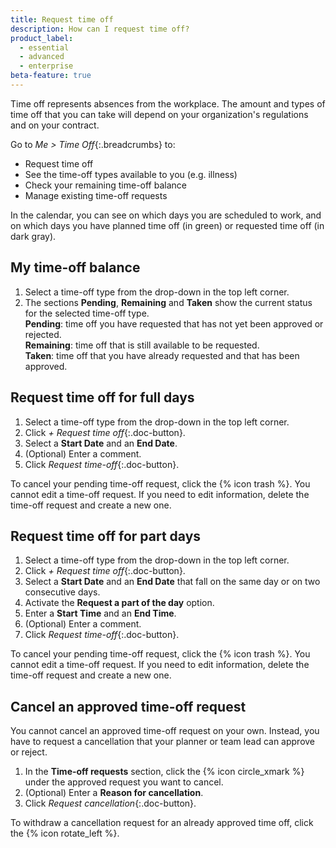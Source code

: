 ```yaml
---
title: Request time off
description: How can I request time off?
product_label:
  - essential
  - advanced
  - enterprise
beta-feature: true
---
```


Time off represents absences from the workplace. The amount and types of time off that you can take will depend on your organization's regulations and on your contract.

Go to _Me > Time Off_{:.breadcrumbs} to:
- Request time off
- See the time-off types available to you (e.g. illness)
- Check your remaining time-off balance
- Manage existing time-off requests

In the calendar, you can see on which days you are scheduled to work, and on which days you have planned time off (in green) or requested time off (in dark gray).

## My time-off balance

1. Select a time-off type from the drop-down in the top left corner.
2. The sections **Pending**, **Remaining** and **Taken** show the current status for the selected time-off type.  
  **Pending**: time off you have requested that has not yet been approved or rejected.  
  **Remaining**: time off that is still available to be requested.  
  **Taken**: time off that you have already requested and that has been approved.

## Request time off for full days

1. Select a time-off type from the drop-down in the top left corner.
2. Click _+ Request time off_{:.doc-button}.
3. Select a **Start Date** and an **End Date**.
4. (Optional) Enter a comment.
5. Click _Request time-off_{:.doc-button}.

To cancel your pending time-off request, click the {% icon trash %}.
You cannot edit a time-off request. If you need to edit information, delete the time-off request and create a new one.

## Request time off for part days

1. Select a time-off type from the drop-down in the top left corner.
2. Click _+ Request time off_{:.doc-button}.
3. Select a **Start Date** and an **End Date** that fall on the same day or on two consecutive days.
4. Activate the **Request a part of the day** option.
5. Enter a **Start Time** and an **End Time**.
6. (Optional) Enter a comment.
7. Click _Request time-off_{:.doc-button}.

To cancel your pending time-off request, click the {% icon trash %}.
You cannot edit a time-off request. If you need to edit information, delete the time-off request and create a new one.

## Cancel an approved time-off request

You cannot cancel an approved time-off request on your own. Instead, you have to request a cancellation that your planner or team lead can approve or reject.

1. In the **Time-off requests** section, click the {% icon circle_xmark %} under the approved request you want to cancel.
2. (Optional) Enter a **Reason for cancellation**.
3. Click _Request cancellation_{:.doc-button}.

To withdraw a cancellation request for an already approved time off, click the {% icon rotate_left %}.
